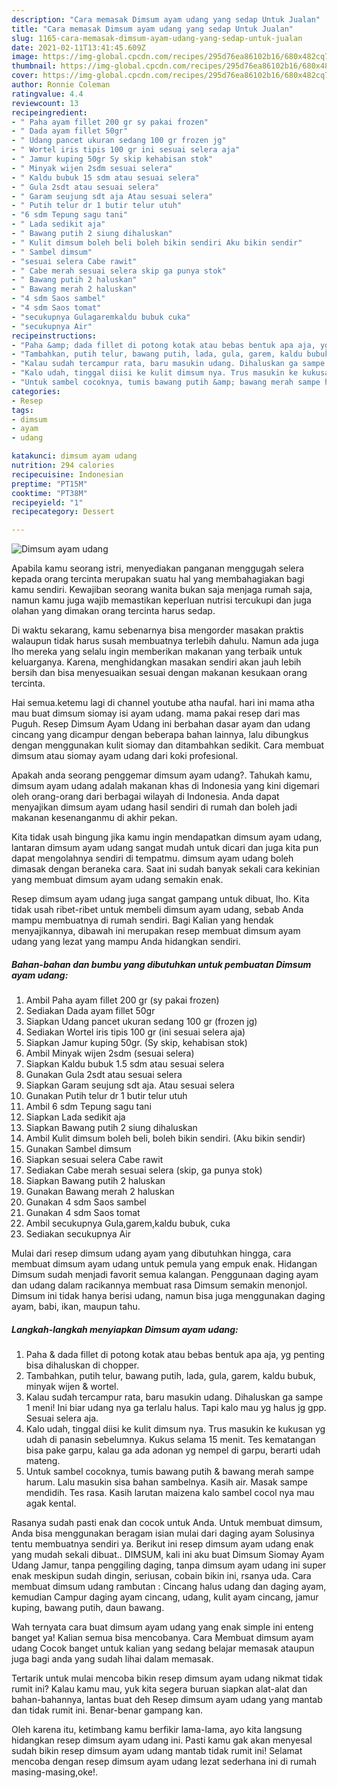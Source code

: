 ```yaml
---
description: "Cara memasak Dimsum ayam udang yang sedap Untuk Jualan"
title: "Cara memasak Dimsum ayam udang yang sedap Untuk Jualan"
slug: 1165-cara-memasak-dimsum-ayam-udang-yang-sedap-untuk-jualan
date: 2021-02-11T13:41:45.609Z
image: https://img-global.cpcdn.com/recipes/295d76ea86102b16/680x482cq70/dimsum-ayam-udang-foto-resep-utama.jpg
thumbnail: https://img-global.cpcdn.com/recipes/295d76ea86102b16/680x482cq70/dimsum-ayam-udang-foto-resep-utama.jpg
cover: https://img-global.cpcdn.com/recipes/295d76ea86102b16/680x482cq70/dimsum-ayam-udang-foto-resep-utama.jpg
author: Ronnie Coleman
ratingvalue: 4.4
reviewcount: 13
recipeingredient:
- " Paha ayam fillet 200 gr sy pakai frozen"
- " Dada ayam fillet 50gr"
- " Udang pancet ukuran sedang 100 gr frozen jg"
- " Wortel iris tipis 100 gr ini sesuai selera aja"
- " Jamur kuping 50gr Sy skip kehabisan stok"
- " Minyak wijen 2sdm sesuai selera"
- " Kaldu bubuk 15 sdm atau sesuai selera"
- " Gula 2sdt atau sesuai selera"
- " Garam seujung sdt aja Atau sesuai selera"
- " Putih telur dr 1 butir telur utuh"
- "6 sdm Tepung sagu tani"
- " Lada sedikit aja"
- " Bawang putih 2 siung dihaluskan"
- " Kulit dimsum boleh beli boleh bikin sendiri Aku bikin sendir"
- " Sambel dimsum"
- "sesuai selera Cabe rawit"
- " Cabe merah sesuai selera skip ga punya stok"
- " Bawang putih 2 haluskan"
- " Bawang merah 2 haluskan"
- "4 sdm Saos sambel"
- "4 sdm Saos tomat"
- "secukupnya Gulagaremkaldu bubuk cuka"
- "secukupnya Air"
recipeinstructions:
- "Paha &amp; dada fillet di potong kotak atau bebas bentuk apa aja, yg penting bisa dihaluskan di chopper."
- "Tambahkan, putih telur, bawang putih, lada, gula, garem, kaldu bubuk, minyak wijen &amp; wortel."
- "Kalau sudah tercampur rata, baru masukin udang. Dihaluskan ga sampe 1 meni! Ini biar udang nya ga terlalu halus. Tapi kalo mau yg halus jg gpp. Sesuai selera aja."
- "Kalo udah, tinggal diisi ke kulit dimsum nya. Trus masukin ke kukusan yg udah di panasin sebelumnya. Kukus selama 15 menit. Tes kematangan bisa pake garpu, kalau ga ada adonan yg nempel di garpu, berarti udah mateng."
- "Untuk sambel cocoknya, tumis bawang putih &amp; bawang merah sampe harum. Lalu masukin sisa bahan sambelnya. Kasih air. Masak sampe mendidih. Tes rasa. Kasih larutan maizena kalo sambel cocol nya mau agak kental."
categories:
- Resep
tags:
- dimsum
- ayam
- udang

katakunci: dimsum ayam udang 
nutrition: 294 calories
recipecuisine: Indonesian
preptime: "PT15M"
cooktime: "PT38M"
recipeyield: "1"
recipecategory: Dessert

---
```



![Dimsum ayam udang](https://img-global.cpcdn.com/recipes/295d76ea86102b16/680x482cq70/dimsum-ayam-udang-foto-resep-utama.jpg)

Apabila kamu seorang istri, menyediakan panganan menggugah selera kepada orang tercinta merupakan suatu hal yang membahagiakan bagi kamu sendiri. Kewajiban seorang  wanita bukan saja menjaga rumah saja, namun kamu juga wajib memastikan keperluan nutrisi tercukupi dan juga olahan yang dimakan orang tercinta harus sedap.

Di waktu  sekarang, kamu sebenarnya bisa mengorder masakan praktis walaupun tidak harus susah membuatnya terlebih dahulu. Namun ada juga lho mereka yang selalu ingin memberikan makanan yang terbaik untuk keluarganya. Karena, menghidangkan masakan sendiri akan jauh lebih bersih dan bisa menyesuaikan sesuai dengan makanan kesukaan orang tercinta. 

Hai semua.ketemu lagi di channel youtube atha naufal. hari ini mama atha mau buat dimsum siomay isi ayam udang. mama pakai resep dari mas Puguh. Resep Dimsum Ayam Udang ini berbahan dasar ayam dan udang cincang yang dicampur dengan beberapa bahan lainnya, lalu dibungkus dengan menggunakan kulit siomay dan ditambahkan sedikit. Cara membuat dimsum atau siomay ayam udang dari koki profesional.

Apakah anda seorang penggemar dimsum ayam udang?. Tahukah kamu, dimsum ayam udang adalah makanan khas di Indonesia yang kini digemari oleh orang-orang dari berbagai wilayah di Indonesia. Anda dapat menyajikan dimsum ayam udang hasil sendiri di rumah dan boleh jadi makanan kesenanganmu di akhir pekan.

Kita tidak usah bingung jika kamu ingin mendapatkan dimsum ayam udang, lantaran dimsum ayam udang sangat mudah untuk dicari dan juga kita pun dapat mengolahnya sendiri di tempatmu. dimsum ayam udang boleh dimasak dengan beraneka cara. Saat ini sudah banyak sekali cara kekinian yang membuat dimsum ayam udang semakin enak.

Resep dimsum ayam udang juga sangat gampang untuk dibuat, lho. Kita tidak usah ribet-ribet untuk membeli dimsum ayam udang, sebab Anda mampu membuatnya di rumah sendiri. Bagi Kalian yang hendak menyajikannya, dibawah ini merupakan resep membuat dimsum ayam udang yang lezat yang mampu Anda hidangkan sendiri.

<!--inarticleads1-->

##### Bahan-bahan dan bumbu yang dibutuhkan untuk pembuatan Dimsum ayam udang:

1. Ambil  Paha ayam fillet 200 gr (sy pakai frozen)
1. Sediakan  Dada ayam fillet 50gr
1. Siapkan  Udang pancet ukuran sedang 100 gr (frozen jg)
1. Sediakan  Wortel iris tipis 100 gr (ini sesuai selera aja)
1. Siapkan  Jamur kuping 50gr. (Sy skip, kehabisan stok)
1. Ambil  Minyak wijen 2sdm (sesuai selera)
1. Siapkan  Kaldu bubuk 1.5 sdm atau sesuai selera
1. Gunakan  Gula 2sdt atau sesuai selera
1. Siapkan  Garam seujung sdt aja. Atau sesuai selera
1. Gunakan  Putih telur dr 1 butir telur utuh
1. Ambil 6 sdm Tepung sagu tani
1. Siapkan  Lada sedikit aja
1. Siapkan  Bawang putih 2 siung dihaluskan
1. Ambil  Kulit dimsum boleh beli, boleh bikin sendiri. (Aku bikin sendir)
1. Gunakan  Sambel dimsum
1. Siapkan sesuai selera Cabe rawit
1. Sediakan  Cabe merah sesuai selera (skip, ga punya stok)
1. Siapkan  Bawang putih 2 haluskan
1. Gunakan  Bawang merah 2 haluskan
1. Gunakan 4 sdm Saos sambel
1. Gunakan 4 sdm Saos tomat
1. Ambil secukupnya Gula,garem,kaldu bubuk, cuka
1. Sediakan secukupnya Air


Mulai dari resep dimsum udang ayam yang dibutuhkan hingga, cara membuat dimsum ayam udang untuk pemula yang empuk enak. Hidangan Dimsum sudah menjadi favorit semua kalangan. Penggunaan daging ayam dan udang dalam racikannya membuat rasa Dimsum semakin menonjol. Dimsum ini tidak hanya berisi udang, namun bisa juga menggunakan daging ayam, babi, ikan, maupun tahu. 

<!--inarticleads2-->

##### Langkah-langkah menyiapkan Dimsum ayam udang:

1. Paha &amp; dada fillet di potong kotak atau bebas bentuk apa aja, yg penting bisa dihaluskan di chopper.
1. Tambahkan, putih telur, bawang putih, lada, gula, garem, kaldu bubuk, minyak wijen &amp; wortel.
1. Kalau sudah tercampur rata, baru masukin udang. Dihaluskan ga sampe 1 meni! Ini biar udang nya ga terlalu halus. Tapi kalo mau yg halus jg gpp. Sesuai selera aja.
1. Kalo udah, tinggal diisi ke kulit dimsum nya. Trus masukin ke kukusan yg udah di panasin sebelumnya. Kukus selama 15 menit. Tes kematangan bisa pake garpu, kalau ga ada adonan yg nempel di garpu, berarti udah mateng.
1. Untuk sambel cocoknya, tumis bawang putih &amp; bawang merah sampe harum. Lalu masukin sisa bahan sambelnya. Kasih air. Masak sampe mendidih. Tes rasa. Kasih larutan maizena kalo sambel cocol nya mau agak kental.


Rasanya sudah pasti enak dan cocok untuk Anda. Untuk membuat dimsum, Anda bisa menggunakan beragam isian mulai dari daging ayam Solusinya tentu membuatnya sendiri ya. Berikut ini resep dimsum ayam udang enak yang mudah sekali dibuat.. DIMSUM, kali ini aku buat Dimsum Siomay Ayam Udang Jamur, tanpa penggiling daging, tanpa dimsum ayam udang ini super enak meskipun sudah dingin, seriusan, cobain bikin ini, rsanya uda. Cara membuat dimsum udang rambutan : Cincang halus udang dan daging ayam, kemudian Campur daging ayam cincang, udang, kulit ayam cincang, jamur kuping, bawang putih, daun bawang. 

Wah ternyata cara buat dimsum ayam udang yang enak simple ini enteng banget ya! Kalian semua bisa mencobanya. Cara Membuat dimsum ayam udang Cocok banget untuk kalian yang sedang belajar memasak ataupun juga bagi anda yang sudah lihai dalam memasak.

Tertarik untuk mulai mencoba bikin resep dimsum ayam udang nikmat tidak rumit ini? Kalau kamu mau, yuk kita segera buruan siapkan alat-alat dan bahan-bahannya, lantas buat deh Resep dimsum ayam udang yang mantab dan tidak rumit ini. Benar-benar gampang kan. 

Oleh karena itu, ketimbang kamu berfikir lama-lama, ayo kita langsung hidangkan resep dimsum ayam udang ini. Pasti kamu gak akan menyesal sudah bikin resep dimsum ayam udang mantab tidak rumit ini! Selamat mencoba dengan resep dimsum ayam udang lezat sederhana ini di rumah masing-masing,oke!.

